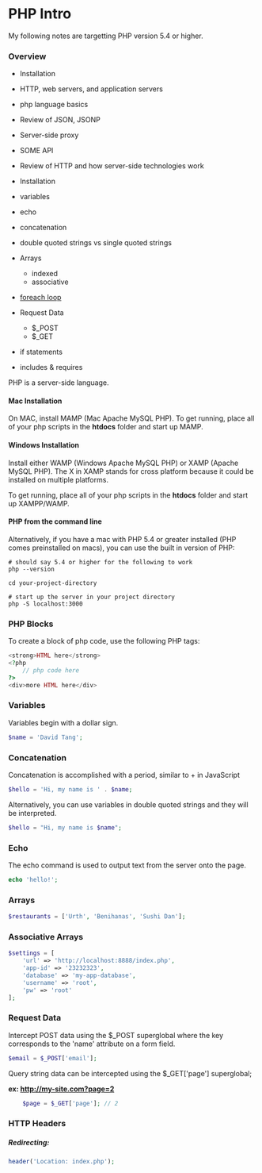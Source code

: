 PHP Intro
=========

My following notes are targetting PHP version 5.4 or higher.

### Overview

* Installation
* HTTP, web servers, and application servers
* php language basics
* Review of JSON, JSONP
* Server-side proxy
* SOME API

* Review of HTTP and how server-side technologies work
* Installation
* variables
* echo
* concatenation
* double quoted strings vs single quoted strings
* Arrays
	* indexed
	* associative
* [foreach loop](http://php.net/manual/en/control-structures.foreach.php)
* Request Data
	* $_POST
	* $_GET
* if statements
* includes & requires


PHP is a server-side language.

#### Mac Installation

On MAC, install MAMP (Mac Apache MySQL PHP). To get running, place all of your php scripts in the __htdocs__ folder and start up MAMP.

#### Windows Installation

Install either WAMP (Windows Apache MySQL PHP) or XAMP (Apache MySQL PHP). The X in XAMP stands for cross platform because it could be installed on multiple platforms. 

To get running, place all of your php scripts in the __htdocs__ folder and start up XAMPP/WAMP.

#### PHP from the command line

Alternatively, if you have a mac with PHP 5.4 or greater installed (PHP comes preinstalled on macs), you can use the built in version of PHP:


```
# should say 5.4 or higher for the following to work
php --version

cd your-project-directory

# start up the server in your project directory
php -S localhost:3000
```

### PHP Blocks
To create a block of php code, use the following PHP tags:

```php
<strong>HTML here</strong>
<?php 
	// php code here
?>
<div>more HTML here</div>
```

### Variables

Variables begin with a dollar sign.

```php
$name = 'David Tang';
```

### Concatenation

Concatenation is accomplished with a period, similar to + in JavaScript

```php
$hello = 'Hi, my name is ' . $name;
```

Alternatively, you can use variables in double quoted strings and they will be interpreted.

```php
$hello = "Hi, my name is $name";
```

### Echo

The echo command is used to output text from the server onto the page.

```php
echo 'hello!';
```

### Arrays

```php
$restaurants = ['Urth', 'Benihanas', 'Sushi Dan'];
```	

### Associative Arrays

```php
$settings = [
	'url' => 'http://localhost:8888/index.php',
	'app-id' => '23232323',
	'database' => 'my-app-database',
	'username' => 'root',
	'pw' => 'root'
];
```

### Request Data

Intercept POST data using the $_POST superglobal where the key corresponds to the 'name' attribute on a form field.

```php
$email = $_POST['email'];
```

Query string data can be intercepted using the $_GET['page'] superglobal;

__ex: http://my-site.com?page=2__

```php
	$page = $_GET['page']; // 2
```

### HTTP Headers

##### Redirecting:

```php
header('Location: index.php');
```
